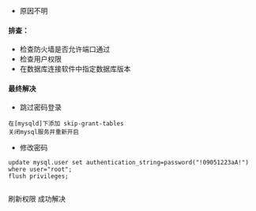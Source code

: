 - 原因不明
#### 排查：
- 检查防火墙是否允许端口通过
- 检查用户权限
- 在数据库连接软件中指定数据库版本
#### 最终解决
- 跳过密码登录
```mysql
在[mysqld]下添加 skip-grant-tables
关闭mysql服务并重新开启
```
- 修改密码
```mysql
update mysql.user set authentication_string=password("!09051223aA!") where user="root";
flush privileges; 
 
```
刷新权限 成功解决

